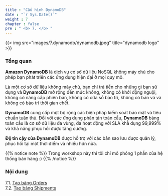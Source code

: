 ```yaml
---
title : "Cấu hình DynamoDB"
date : "`r Sys.Date()`"
weight : 7
chapter : false
pre : " <b> 7. </b> "
---
```


{{< img src="images/7.dynamodb/dynamodb.jpeg" title="dynamodb logo" >}}

### Tổng quan

**Amazon DynamoDB** là dịch vụ cơ sở dữ liệu NoSQL không máy chủ cho phép bạn phát triển các ứng dụng hiện đại ở mọi quy mô.

Là một cơ sở dữ liệu không máy chủ, bạn chỉ trả tiền cho những gì bạn sử dụng và **DynamoDB** mở rộng đến mức không, không có khởi động nguội, không có nâng cấp phiên bản, không có cửa sổ bảo trì, không có bản vá và không có bảo trì thời gian chết.

**DynamoDB** cung cấp một bộ rộng các biện pháp kiểm soát bảo mật và tiêu chuẩn tuân thủ. Đối với các ứng dụng phân tán toàn cầu, **DynamoDB** bảng toàn cầu là cơ sở dữ liệu đa vùng, đa hoạt động với SLA khả dụng 99,999% và khả năng phục hồi được tăng cường.

**Độ tin cậy của DynamoDB** được hỗ trợ với các bản sao lưu được quản lý, phục hồi tại một thời điểm và nhiều hơn nữa.

{{% notice note %}}
Trong workshop này thì tôi chỉ mô phỏng 1 phần của hệ thống bán hàng :)
{{% /notice %}}

### Nội dung

7.1. [Tạo bảng Orders](7.1-create-orders-table/)\
7.2. [Tạo bảng Shipments](7.2-create-shipments-table/)
